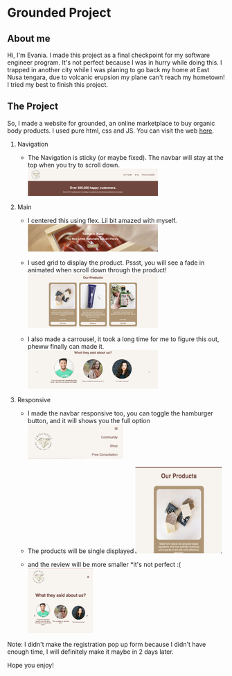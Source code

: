 # Grounded Project

## About me
Hi, I'm Evania. 
I made this project as a final checkpoint for my software engineer program. 
It's not perfect because I was in hurry while doing this. I trapped in another city while I was planing to go back my home at East Nusa tengara, due to volcanic erupsion my plane can't reach my hometown! I tried my best to finish this project. 

## The Project
So, I made a website for grounded, an online marketplace to buy organic body products. 
I used pure html, css and JS. 
You can visit the web [here]().

1. Navigation
   - The Navigation is sticky (or maybe fixed). The navbar will stay at the top when you try to scroll down.
     <img src = "assets/Sticky Navbar.png" width="300">

1. Main
   - I centered this using flex. Lil bit amazed with myself. 
     <img src = "assets/center-flex.png" width="300">

   - I used grid to display the product. Pssst, you will see a fade in animated when scroll down through the product!
     <img src = "assets/main-products.png" width="300">

   - I also made a carrousel, it took a long time for me to figure this out, pheww finally can made it. 
     <img src = "assets/reviewcar.png" width="300">

1. Responsive 
   - I made the navbar responsive too, you can toggle the hamburger button, and it will shows you the full option
     <img src = "assets/respnav.png" width="220" height="80">

   - The products will be single displayed
     <img src = "assets/single product.png" width="200" height ="200">

   - and the review will be more smaller *it's not perfect :(
     <img src = "assets/respreview.png" width="150" height="150">

Note: I didn't make the registration pop up form because I didn't have enough time, I will definitely make it maybe in 2 days later. 

Hope you enjoy!